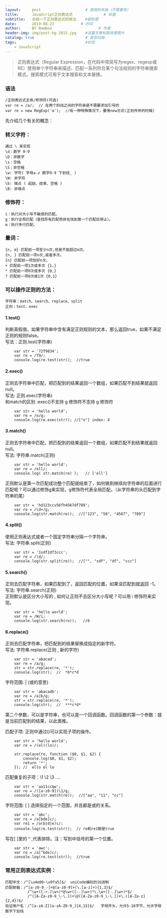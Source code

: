 ```yaml
---
layout:     post                    # 使用的布局（不需要改）
title:      JavaScript正则表达式              # 标题 
subtitle:   总结一下正则表达式的用法    #副标题
date:       2019-08-23            # 时间
author:     BY Bamboo                     # 作者
header-img: img/post-bg-2015.jpg    #这篇文章标题背景图片
catalog: true                       # 是否归档
tags:                               #标签
    - JavaScript
---
```



> 正则表达式（Regular Expression，在代码中常简写为regex、regexp或RE）使用单个字符串来描述、匹配一系列符合某个句法规则的字符串搜索模式。搜索模式可用于文本搜索和文本替换。  

### 语法
    /正则表达式主体/修饰符(可选)  
    var re = /a/;  // 在两个斜线之间的字符串是不需要添加引号的  
    var re = new RegExp('a');  //有一种特殊情况下，要用new方式(正则传参的时候) 

先介绍几个有关的概念：  
### 转义字符：
    通过 \ 来实现  
    \d：数字 0-9  
    \D：非数字  
    \s：空格  
    \S：非空格  
    \w: 字符( 字母a-z 数字0-9 下划线_ )  
    \W: 非字符  
    \b: 端点 ( 起始、结束、空格 )  
    \B: 非端点  

### 修饰符：
    i：执行对大小写不敏感的匹配。  
    g：执行全局匹配（查找所有匹配而非在找到第一个匹配后停止）。  
    m：执行多行匹配。  

### 量词：
    {n, m} 匹配前一项至少n次,但是不能超过m次。  
    {n, } 匹配前一项n次,或者多次。  
    {n} 匹配前一项恰好n次。  
    + 匹配前一项1次或多次 {1,}  
    * 匹配前一项0次或多次 {0,}  
    ? 匹配前一项0次或1次 {0,1}  

### 可以操作正则的方法：
    字符串：match、search、replace、split  
    正则：test、exec  

#### 1.test() 
判断真假值，如果字符串中含有满足正则规则的文本，那么返回true，如果不满足正则的规则false。  
写法：正则.test(字符串)  
```
    var str = '72T9834';
    var re = /T9/;
    console.log(re.test(str));  //true
```
#### 2.exec()
正则去字符串中匹配，把匹配到的结果返回一个数组，如果匹配不到结果就返回null。  
写法: 正则.exec(字符串)  
和match的区别 :exec()不支持 g 修饰符不支持 g 修饰符  
```
    var str = 'hello world';
    var re = /o/g;
    console.log(re.exec(str)); //["o"] index: 4
```
#### 3.match()
正则去字符串中匹配，把匹配到的结果返回一个数组，如果匹配不到结果就返回null。  
写法: 字符串.match(正则)  
```
    var str = 'hello world';
    var re = /ell/;
    console.log( str.match(re) );   // ['ell']
```
正则默认是第一次匹配成功整个匹配就结束了，如何做到继续向字符串的后面进行匹配呢？可以通过修饰g来实现，g修饰符代表全局匹配。（从字符串的头匹配到字符串的尾）  
```
    var str = 'hd123ccv56fh4567df789';
    var re = /\d+/g;
    console.log(str.match(re));  //["123", "56", "4567", "789"]
```
#### 4.split()
使用正则表达式或者一个固定字符串分隔一个字符串。  
写法: 字符串.split(正则)  
```
    var str = '1sdf2df3ccc';
    var re = /\d/;
    console.log(str.split(re));  //["", "sdf", "df", "ccc"]
```
#### 5.search()
正则去匹配字符串，如果匹配到了，返回匹配的位置，如果没匹配到就返回 -1。  
写法: 字符串.search(正则)  
正则默认是区分大小写的 , 如何让正则不去区分大小写呢？可以用 i 修饰符来实现。  
```
    var str = 'hello world';
    var re = /W/i;
    console.log(str.search(re));   //6
```
#### 6.replace()
正则去匹配字符串，把匹配到的结果替换成指定的新字符。  
写法: 字符串.replace(正则 , 新的字符)  
```
    var str = 'abacad';
    var re = /a/g;
    str = str.replace(re, '*');
    console.log(str);  //  *b*c*d
```
字符范围: | (或的意思)  
```
    var str = 'abacadb';
    var re = /a|b/g;
    str = str.replace(re, '*');
    console.log(str);  //  ***c*d*
```
第二个参数，可以是字符串，也可以是一个回调函数。回调函数的第一个参数：就是当前匹配到的结果，以此类推。  

匹配子项: 正则中通过()可以实现子项的操作。  
```
    var str = 'hello world';
    var re = /(el)(lo)/;

    str.replace(re, function ($0, $1, $2) {
        console.log($0, $1, $2);
        return '*';
    }); //  ello el lo
```
匹配重复的子项：\1  \2  \3 ....  
```
    var str = 'aa11ccqw';
    var re = /([a-z0-9])\1/g;
    console.log(str.match(re));  //["aa", "11", "cc"]
```
字符范围: [ ] 选择指定的一个范围，并且都是或的关系。  
```
    var str = 'abc';
    var re = /a[bde]c/;
    var re1 = /a(b|d|e)c/;
    console.log(re.test(str));  // re和re1都是true
```
写在[ ]里的 ^ ,代表排除。注：写到中括号的第一个位置。  
```
    var str = 'awc';
    var re = /a[^bde]c/;
    console.log(re.test(str));  //true
```
### 常用正则表达式实例：
    匹配中文：/^[\u4e00-\u9fa5]$/  uniCode编码的16进制  
    匹配邮箱：/^[a-z0-9_-]+@[a-z0-9]+(\.[a-z]+){1,3}$/  
              /^\w+([-+.]\w+)*@\w+([-.]\w+)*\.\w+([-.]\w+)*$/  
              /^([A-Za-z0-9_\-\.])+\@([A-Za-z0-9_\-\.])+\.([A-Za-z]{2,4})$/  
    验证用户名：/^[a-zA-Z][a-zA-Z0-9_]{4,15}$/   字母开头，允许5-16字节，允许字母数字下划线  
